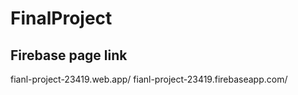 # FinalProject

## Firebase page link

  fianl-project-23419.web.app/
  fianl-project-23419.firebaseapp.com/
